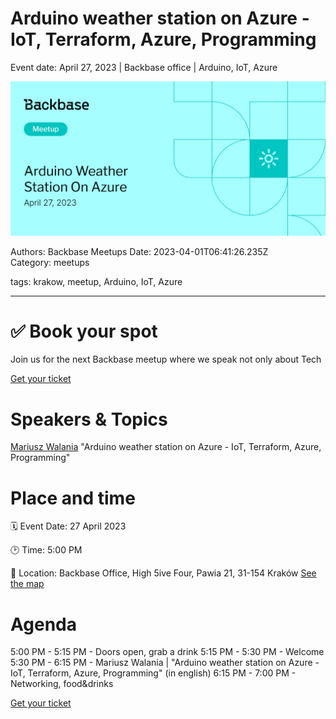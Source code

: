 # Arduino weather station on Azure - IoT, Terraform, Azure, Programming

Event date: April 27, 2023 | Backbase office | Arduino, IoT, Azure

![](assets/placeholder.webp)

Authors: Backbase Meetups
Date: 2023-04-01T06:41:26.235Z  
Category: meetups

tags: krakow, meetup, Arduino, IoT, Azure

---

# ✅ Book your spot

Join us for the next Backbase meetup where we speak not only about Tech

[Get your ticket](https://www.meetup.com/backbase-meetups/)

# Speakers & Topics

[Mariusz Walania](https://www.linkedin.com/in/mariusz-walania-7a3a573/)
"Arduino weather station on Azure - IoT, Terraform, Azure, Programming"


# Place and time

🗓️ Event Date: 27 April 2023

🕑 Time: 5:00  PM

📍 Location: Backbase Office, High 5ive Four, Pawia 21, 31-154 Kraków
[See the map](https://maps.app.goo.gl/UWpwQ9zNaJBxPLEV9)

# Agenda

5:00 PM - 5:15 PM - Doors open, grab a drink
5:15 PM - 5:30 PM - Welcome
5:30 PM - 6:15 PM - Mariusz Walania | "Arduino weather station on Azure - IoT, Terraform, Azure, Programming" (in english)
6:15 PM - 7:00 PM - Networking, food&drinks


[Get your ticket](https://www.meetup.com/backbase-meetups/)
